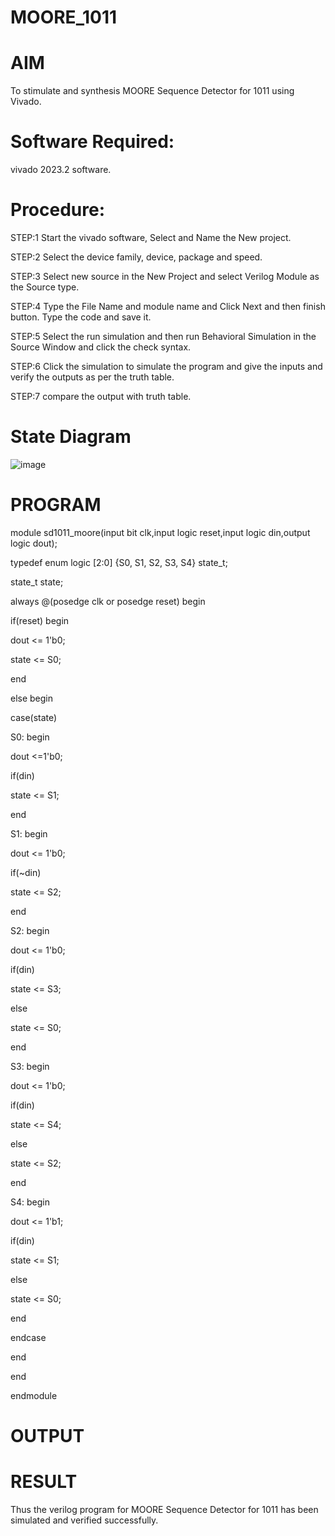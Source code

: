 # MOORE_1011
# AIM
To stimulate and synthesis MOORE Sequence Detector for 1011 using Vivado.

# Software Required:
vivado 2023.2 software.

# Procedure:
STEP:1 Start the vivado software, Select and Name the New project.

STEP:2 Select the device family, device, package and speed.

STEP:3 Select new source in the New Project and select Verilog Module as the Source type.

STEP:4 Type the File Name and module name and Click Next and then finish button. Type the code and save it.

STEP:5 Select the run simulation and then run Behavioral Simulation in the Source Window and click the check syntax.

STEP:6 Click the simulation to simulate the program and give the inputs and verify the outputs as per the truth table.

STEP:7 compare the output with truth table.
# State Diagram
![image](https://github.com/RESMIRNAIR/MOORE_1011/assets/154305926/4c056127-254f-4b9a-88d1-5486b2577ba3)
# PROGRAM
module sd1011_moore(input bit clk,input logic reset,input logic din,output logic dout);

typedef enum logic [2:0] {S0, S1, S2, S3, S4} state_t;

state_t state;

always @(posedge clk or posedge reset) begin

if(reset) begin

dout <= 1'b0;

state <= S0;

end

else begin

case(state)
      
S0: begin

dout <=1'b0;

if(din)

state <= S1;

end

S1: begin

dout <= 1'b0;

if(~din)

state <= S2;

end

S2: begin

dout <= 1'b0;

if(din)

state <= S3;

else

state <= S0;

end

S3: begin

dout <= 1'b0;

if(din)

state <= S4;

else

state <= S2;

end

S4: begin

dout <= 1'b1;

if(din)

state <= S1;

else

state <= S0;

end

endcase

end

end

endmodule
# OUTPUT
# RESULT
Thus the verilog program for MOORE Sequence Detector for 1011 has been simulated and verified successfully.
